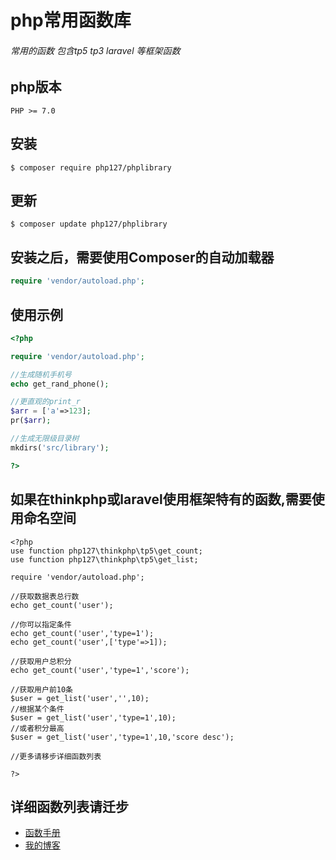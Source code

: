 # php常用函数库

###### 常用的函数 包含tp5 tp3 laravel 等框架函数


## php版本

```
PHP >= 7.0
```
## 安装

```shell
$ composer require php127/phplibrary
```

## 更新

```shell
$ composer update php127/phplibrary
```

## 安装之后，需要使用Composer的自动加载器

```php
require 'vendor/autoload.php';
```

## 使用示例

```php
<?php

require 'vendor/autoload.php';

//生成随机手机号
echo get_rand_phone();

//更直观的print_r
$arr = ['a'=>123];
pr($arr);

//生成无限级目录树
mkdirs('src/library');

?>
```

## 如果在thinkphp或laravel使用框架特有的函数,需要使用命名空间
```
<?php
use function php127\thinkphp\tp5\get_count;
use function php127\thinkphp\tp5\get_list;

require 'vendor/autoload.php';

//获取数据表总行数
echo get_count('user');

//你可以指定条件
echo get_count('user','type=1');
echo get_count('user',['type'=>1]);

//获取用户总积分
echo get_count('user','type=1','score');

//获取用户前10条
$user = get_list('user','',10);
//根据某个条件
$user = get_list('user','type=1',10);
//或者积分最高
$user = get_list('user','type=1',10,'score desc');

//更多请移步详细函数列表

?>
```
## 详细函数列表请迁步

- [函数手册](http://library.php127.com/)
- [我的博客](http://blog.php127.com/)